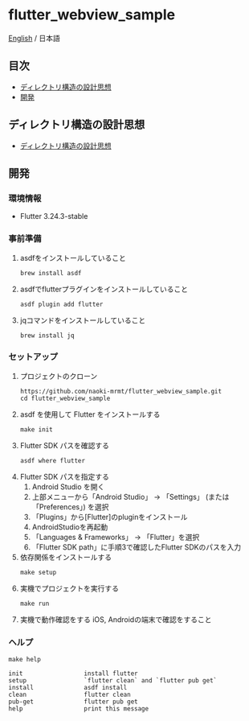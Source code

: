 # flutter_webview_sample
[English](../README.md) / 日本語

## 目次
- [ディレクトリ構造の設計思想](#ディレクトリ構造の設計思想)
- [開発](#開発)

## ディレクトリ構造の設計思想
- [ディレクトリ構造の設計思想](./directory_structure_design-ja.md)

## 開発

### 環境情報
- Flutter 3.24.3-stable

### 事前準備
1. asdfをインストールしていること
    ```shell
    brew install asdf
    ```
2. asdfでflutterプラグインをインストールしていること
    ```shell
    asdf plugin add flutter
    ```
3. jqコマンドをインストールしていること
    ```shell
    brew install jq
    ```

### セットアップ
1. プロジェクトのクローン
    ```shell
    https://github.com/naoki-mrmt/flutter_webview_sample.git
    cd flutter_webview_sample    
    ```
2. asdf を使用して Flutter をインストールする
    ```shell
    make init
    ```
3. Flutter SDK パスを確認する
    ```shell
    asdf where flutter
    ```
4. Flutter SDK パスを指定する
    1. Android Studio を開く
    2. 上部メニューから「Android Studio」 -> 「Settings」 (または「Preferences」) を選択
    3. 「Plugins」から[Flutter]のpluginをインストール
    4. AndroidStudioを再起動
    4. 「Languages & Frameworks」 -> 「Flutter」を選択
    5. 「Flutter SDK path」に手順3で確認したFlutter SDKのパスを入力
5. 依存関係をインストールする
    ```shell
    make setup
    ```
6. 実機でプロジェクトを実行する
    ```shell
    make run
    ```
7. 実機で動作確認をする
    iOS, Androidの端末で確認をすること

### ヘルプ
```shell
make help

init                 install flutter
setup                `flutter clean` and `flutter pub get`
install              asdf install
clean                flutter clean
pub-get              flutter pub get
help                 print this message
```
